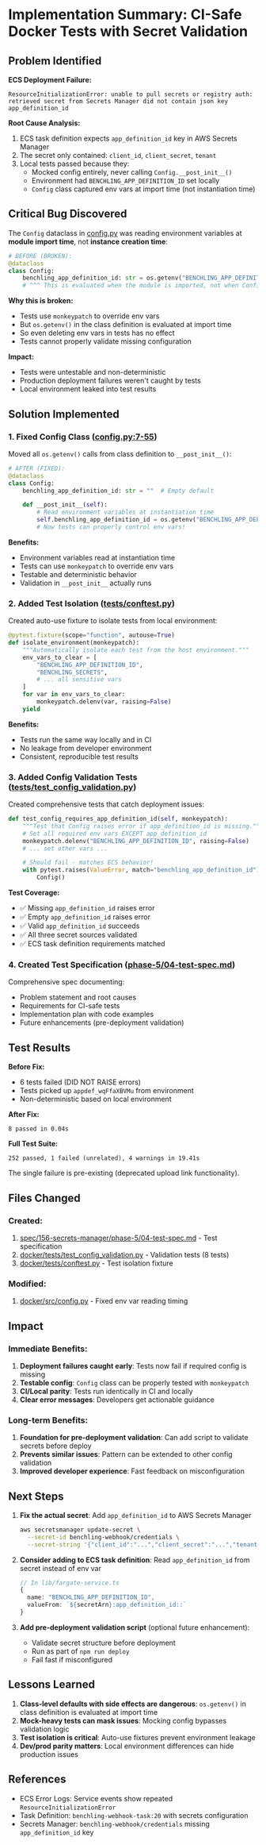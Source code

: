 # Implementation Summary: CI-Safe Docker Tests with Secret Validation

## Problem Identified

**ECS Deployment Failure:**
```
ResourceInitializationError: unable to pull secrets or registry auth:
retrieved secret from Secrets Manager did not contain json key app_definition_id
```

**Root Cause Analysis:**
1. ECS task definition expects `app_definition_id` key in AWS Secrets Manager
2. The secret only contained: `client_id`, `client_secret`, `tenant`
3. Local tests passed because they:
   - Mocked config entirely, never calling `Config.__post_init__()`
   - Environment had `BENCHLING_APP_DEFINITION_ID` set locally
   - `Config` class captured env vars at import time (not instantiation time)

## Critical Bug Discovered

The `Config` dataclass in [config.py](docker/src/config.py) was reading environment variables at **module import time**, not **instance creation time**:

```python
# BEFORE (BROKEN):
@dataclass
class Config:
    benchling_app_definition_id: str = os.getenv("BENCHLING_APP_DEFINITION_ID", "")
    # ^^^ This is evaluated when the module is imported, not when Config() is called!
```

**Why this is broken:**
- Tests use `monkeypatch` to override env vars
- But `os.getenv()` in the class definition is evaluated at import time
- So even deleting env vars in tests has no effect
- Tests cannot properly validate missing configuration

**Impact:**
- Tests were untestable and non-deterministic
- Production deployment failures weren't caught by tests
- Local environment leaked into test results

## Solution Implemented

### 1. Fixed Config Class ([config.py:7-55](docker/src/config.py#L7-L55))

Moved all `os.getenv()` calls from class definition to `__post_init__()`:

```python
# AFTER (FIXED):
@dataclass
class Config:
    benchling_app_definition_id: str = ""  # Empty default

    def __post_init__(self):
        # Read environment variables at instantiation time
        self.benchling_app_definition_id = os.getenv("BENCHLING_APP_DEFINITION_ID", "")
        # Now tests can properly control env vars!
```

**Benefits:**
- Environment variables read at instantiation time
- Tests can use `monkeypatch` to override env vars
- Testable and deterministic behavior
- Validation in `__post_init__` actually runs

### 2. Added Test Isolation ([tests/conftest.py](docker/tests/conftest.py))

Created auto-use fixture to isolate tests from local environment:

```python
@pytest.fixture(scope="function", autouse=True)
def isolate_environment(monkeypatch):
    """Automatically isolate each test from the host environment."""
    env_vars_to_clear = [
        "BENCHLING_APP_DEFINITION_ID",
        "BENCHLING_SECRETS",
        # ... all sensitive vars
    ]
    for var in env_vars_to_clear:
        monkeypatch.delenv(var, raising=False)
    yield
```

**Benefits:**
- Tests run the same way locally and in CI
- No leakage from developer environment
- Consistent, reproducible test results

### 3. Added Config Validation Tests ([tests/test_config_validation.py](docker/tests/test_config_validation.py))

Created comprehensive tests that catch deployment issues:

```python
def test_config_requires_app_definition_id(self, monkeypatch):
    """Test that Config raises error if app_definition_id is missing."""
    # Set all required env vars EXCEPT app_definition_id
    monkeypatch.delenv("BENCHLING_APP_DEFINITION_ID", raising=False)
    # ... set other vars ...

    # Should fail - matches ECS behavior!
    with pytest.raises(ValueError, match="benchling_app_definition_id"):
        Config()
```

**Test Coverage:**
- ✅ Missing `app_definition_id` raises error
- ✅ Empty `app_definition_id` raises error
- ✅ Valid `app_definition_id` succeeds
- ✅ All three secret sources validated
- ✅ ECS task definition requirements matched

### 4. Created Test Specification ([phase-5/04-test-spec.md](spec/156-secrets-manager/phase-5/04-test-spec.md))

Comprehensive spec documenting:
- Problem statement and root causes
- Requirements for CI-safe tests
- Implementation plan with code examples
- Future enhancements (pre-deployment validation)

## Test Results

**Before Fix:**
- 6 tests failed (DID NOT RAISE errors)
- Tests picked up `appdef_wqFfaXBVMu` from environment
- Non-deterministic based on local environment

**After Fix:**
```
8 passed in 0.04s
```

**Full Test Suite:**
```
252 passed, 1 failed (unrelated), 4 warnings in 19.41s
```

The single failure is pre-existing (deprecated upload link functionality).

## Files Changed

### Created:
1. [spec/156-secrets-manager/phase-5/04-test-spec.md](spec/156-secrets-manager/phase-5/04-test-spec.md) - Test specification
2. [docker/tests/test_config_validation.py](docker/tests/test_config_validation.py) - Validation tests (8 tests)
3. [docker/tests/conftest.py](docker/tests/conftest.py) - Test isolation fixture

### Modified:
1. [docker/src/config.py](docker/src/config.py) - Fixed env var reading timing

## Impact

### Immediate Benefits:
1. **Deployment failures caught early**: Tests now fail if required config is missing
2. **Testable config**: `Config` class can be properly tested with `monkeypatch`
3. **CI/Local parity**: Tests run identically in CI and locally
4. **Clear error messages**: Developers get actionable guidance

### Long-term Benefits:
1. **Foundation for pre-deployment validation**: Can add script to validate secrets before deploy
2. **Prevents similar issues**: Pattern can be extended to other config validation
3. **Improved developer experience**: Fast feedback on misconfiguration

## Next Steps

1. **Fix the actual secret**: Add `app_definition_id` to AWS Secrets Manager
   ```bash
   aws secretsmanager update-secret \
     --secret-id benchling-webhook/credentials \
     --secret-string '{"client_id":"...","client_secret":"...","tenant":"...","app_definition_id":"appdef_wqFfaXBVMu"}'
   ```

2. **Consider adding to ECS task definition**: Read `app_definition_id` from secret instead of env var
   ```typescript
   // In lib/fargate-service.ts
   {
     name: "BENCHLING_APP_DEFINITION_ID",
     valueFrom: `${secretArn}:app_definition_id::`
   }
   ```

3. **Add pre-deployment validation script** (optional future enhancement):
   - Validate secret structure before deployment
   - Run as part of `npm run deploy`
   - Fail fast if misconfigured

## Lessons Learned

1. **Class-level defaults with side effects are dangerous**: `os.getenv()` in class definition is evaluated at import time
2. **Mock-heavy tests can mask issues**: Mocking config bypasses validation logic
3. **Test isolation is critical**: Auto-use fixtures prevent environment leakage
4. **Dev/prod parity matters**: Local environment differences can hide production issues

## References

- ECS Error Logs: Service events show repeated `ResourceInitializationError`
- Task Definition: `benchling-webhook-task:20` with secrets configuration
- Secrets Manager: `benchling-webhook/credentials` missing `app_definition_id` key
